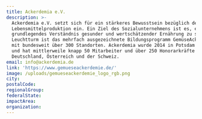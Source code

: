 ```yaml
---
title: Ackerdemia e.V.
description: >-
  Ackerdemia e.V. setzt sich für ein stärkeres Bewusstsein bezüglich der
  Lebensmittelproduktion ein. Ein Ziel des Sozialunternehmens ist es, ein
  grundlegendes Verständnis gesunder und wertschätzender Ernährung zu schaffen.
  Leuchtturm ist das mehrfach ausgezeichnete Bildungsprogramm GemüseAckerdemie
  mit bundesweit über 300 Standorten. Ackerdemia wurde 2014 in Potsdam gegründet
  und hat mittlerweile knapp 50 Mitarbeiter und über 250 Honorarkräfte in
  Deutschland, Österreich und der Schweiz. 
email: info@ackerdemia.de
link: 'https://www.gemueseackerdemie.de/'
image: /uploads/gemueseackerdemie_logo_rgb.png
city:
postalCode:
regionalGroup:
federalState:
impactArea:
organization:
---
```


